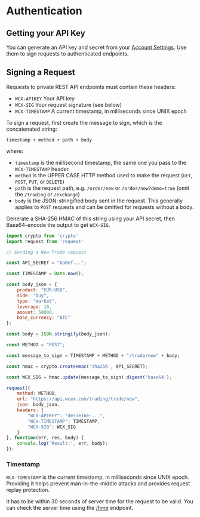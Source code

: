 # Authentication

## Getting your API Key

You can generate an API key and secret from your [Account Settings](https://wcex.com/settings). Use them to sign requests to authenticated endpoints.

## Signing a Request

Requests to private REST API endpoints must contain these headers:

* `WCX-APIKEY` Your API key
* `WCX-SIG` Your request signature \(see below\)
* `WCX-TIMESTAMP` A current timestamp, in milliseconds since UNIX epoch

To sign a request, first create the message to sign, which is the concatenated string:

`timestamp + method + path + body`

where:

* `timestamp` is the millisecond timestamp, the same one you pass to the `WCX-TIMESTAMP` header
* `method` is the UPPER CASE HTTP method used to make the request \(`GET`, `POST`, `PUT`, or `DELETE`\)
* `path` is the request path, e.g. `/order/new` or `/order/new?demo=true` \(omit the `/trading` or `/exchange`\)
* `body` is the JSON-stringified body sent in the request. This generally applies to `POST` requests and can be omitted for requests without a body.

Generate a SHA-256 HMAC of this string using your API secret, then Base64-encode the output to get `WCX-SIG`.

```javascript
import crypto from 'crypto'
import request from 'request'

// Sending a New Trade request

const API_SECRET = "6a0ef...";

const TIMESTAMP = Date.now();

const body_json = {
	product: "EUR-USD",
	side: "buy",
	type: "market",
	leverage: 10,
	amount: 50000,
	base_currency: "BTC"
};

const body = JSON.stringify(body_json);

const METHOD = "POST";

const message_to_sign = TIMESTAMP + METHOD + "/trade/new" + body;

const hmac = crypto.createHmac('sha256', API_SECRET);

const WCX_SIG = hmac.update(message_to_sign).digest('base64');

request({
	method: METHOD,
	url: "https://api.wcex.com/trading/trade/new",
	json: body_json,
	headers: {
		"WCX-APIKEY": "de53e16e-...",
		"WCX-TIMESTAMP": TIMESTAMP,
		"WCX-SIG": WCX_SIG
	}
}, function(err, res, body) {
	console.log('Result:', err, body);
});

```

### Timestamp

`WCX-TIMESTAMP` is the current timestamp, in milliseconds since UNIX epoch. Providing it helps prevent man-in-the-middle attacks and provides request replay protection.

It has to be within 30 seconds of server time for the request to be valid. You can check the server time using the [/time](./#get-server-time) endpoint.

